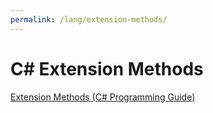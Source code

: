 ```yaml
---
permalink: /lang/extension-methods/
---
```


# C# Extension Methods

[Extension Methods (C# Programming Guide)](https://docs.microsoft.com/en-us/dotnet/csharp/programming-guide/classes-and-structs/extension-methods)
